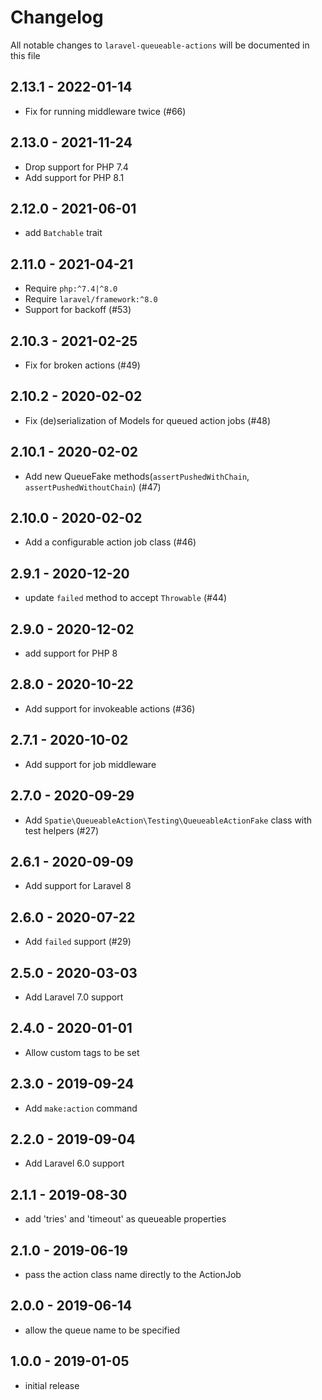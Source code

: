 # Changelog

All notable changes to `laravel-queueable-actions` will be documented in this file

## 2.13.1 - 2022-01-14

- Fix for running middleware twice (#66)

## 2.13.0 - 2021-11-24

- Drop support for PHP 7.4
- Add support for PHP 8.1

## 2.12.0 - 2021-06-01

- add `Batchable` trait

## 2.11.0 - 2021-04-21

- Require `php:^7.4|^8.0`
- Require `laravel/framework:^8.0`
- Support for backoff (#53)

## 2.10.3 - 2021-02-25

- Fix for broken actions (#49)

## 2.10.2 - 2020-02-02

- Fix (de)serialization of Models for queued action jobs (#48)

## 2.10.1 - 2020-02-02

- Add new QueueFake methods(`assertPushedWithChain`, `assertPushedWithoutChain`) (#47)

## 2.10.0 - 2020-02-02

- Add a configurable action job class (#46)

## 2.9.1 - 2020-12-20

- update `failed` method to accept `Throwable` (#44)

## 2.9.0 - 2020-12-02

- add support for PHP 8

## 2.8.0 - 2020-10-22

- Add support for invokeable actions (#36)

## 2.7.1 - 2020-10-02

- Add support for job middleware

## 2.7.0 - 2020-09-29

- Add `Spatie\QueueableAction\Testing\QueueableActionFake` class with test helpers (#27)

## 2.6.1 - 2020-09-09

- Add support for Laravel 8

## 2.6.0 - 2020-07-22

- Add `failed` support (#29)

## 2.5.0 - 2020-03-03

- Add Laravel 7.0 support

## 2.4.0 - 2020-01-01

- Allow custom tags to be set

## 2.3.0 - 2019-09-24

- Add `make:action` command

## 2.2.0 - 2019-09-04

- Add Laravel 6.0 support

## 2.1.1 - 2019-08-30

- add 'tries' and 'timeout' as queueable properties

## 2.1.0 - 2019-06-19

- pass the action class name directly to the ActionJob

## 2.0.0 - 2019-06-14

- allow the queue name to be specified

## 1.0.0 - 2019-01-05

- initial release
